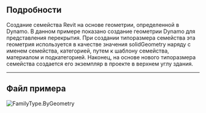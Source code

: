 ## Подробности
Создание семейства Revit на основе геометрии, определенной в Dynamo.
В данном примере показано создание геометрии Dynamo для представления перекрытия. При создании типоразмера семейства эта геометрия используется в качестве значения solidGeometry наряду с именем семейства, категорией, путем к шаблону семейства, материалом и подкатегорией. Наконец, на основе нового типоразмера семейства создается его экземпляр в проекте в верхнем углу здания.

___
## Файл примера

![FamilyType.ByGeometry](./Revit.Elements.FamilyType.ByGeometry_img.jpg)
